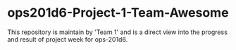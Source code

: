 # ops201d6-Project-1-Team-Awesome
This repository is maintain by 'Team 1' and is a direct view into the progress and result of project week for ops-201d6.

